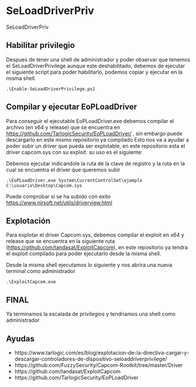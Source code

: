 # SeLoadDriverPriv
SeLoadDriverPriv

## Habilitar privilegio
Despues de tener una shell de administrador y poder observar que tenemos el SeLoadDriverPrivilege aunque este deshabilitado, debemos de ejecutar el siguiente script para poder habilitarlo, podemos copiar y ejecutar en la misma shell.

```
.\Enable-SeLoadDriverPrivilege.ps1
```

## Compilar y ejecutar EoPLoadDriver

Para conseguir el ejecutable EoPLoadDriver.exe debemos compilar el archivo (en x64 y release) que se encuentra en https://github.com/TarlogicSecurity/EoPLoadDriver/ , sin embargo puede descargarlo en este mismo repositorio ya compilado
Esto nos va a ayudar a poder subir un driver que pueda ser explotable, en este repositorio esta el driver capcom.sys con su exploit.
su uso es el siguiente:


Debemos ejecutar indicandole la ruta de la clave de registro y la ruta en la cual se encuentra el driver que queremos subir

```
.\EoPLoadDriver.exe System\CurrentControlSet\ejemplo C:\usuario\Desktop\Capcom.sys
```

Puede comprobar si se ha subido con exito
https://www.nirsoft.net/utils/driverview.html

## Explotación

Para explotar el driver Capcom.sys, debemos compilar el exploit en x64 y release que se encuentra en la siguiente ruta (https://github.com/tandasat/ExploitCapcom), en este repositorio ya tendra el exploit compilado para poder ejecutarlo desde la misma shell.

Desde la misma shell ejecutamos lo siguiente y nos abrira una nueva terminal como administrador

```
.\ExploitCapcom.exe
```

## FINAL

Ya terminamos la escalada de privilegios y tendriamos una shell como administrador 


## Ayudas

<ul>
  <li>https://www.tarlogic.com/es/blog/explotacion-de-la-directiva-cargar-y-descargar-controladores-de-dispositivo-seloaddriverprivilege/</li>
  <li>https://github.com/FuzzySecurity/Capcom-Rootkit/tree/master/Driver</li>
  <li>https://github.com/tandasat/ExploitCapcom</li>
  <li>https://github.com/TarlogicSecurity/EoPLoadDriver</li> 
</ul>

